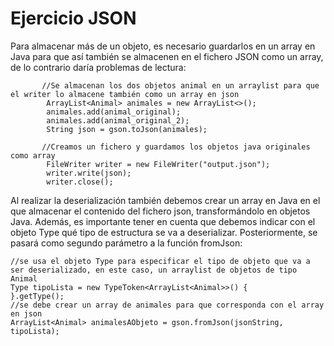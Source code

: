 # Ejercicio JSON
Para almacenar más de un objeto, es necesario guardarlos en un array en Java para que así también se almacenen
en el fichero JSON como un array, de lo contrario daría problemas de lectura:

```
       //Se almacenan los dos objetos animal en un arraylist para que el writer lo almacene también como un array en json
        ArrayList<Animal> animales = new ArrayList<>();
        animales.add(animal_original);
        animales.add(animal_original_2);
        String json = gson.toJson(animales);

       //Creamos un fichero y guardamos los objetos java originales como array
        FileWriter writer = new FileWriter("output.json");
        writer.write(json);
        writer.close();
```

Al realizar la deserialización también debemos crear un array en Java en el que almacenar 
el contenido del fichero json, transformándolo en objetos Java. Además, es importante tener en cuenta que debemos indicar con el objeto Type qué tipo de estructura
se va a deserializar. Posteriormente, se pasará como segundo parámetro a la función fromJson:
```
//se usa el objeto Type para especificar el tipo de objeto que va a ser deserializado, en este caso, un arraylist de objetos de tipo Animal
Type tipoLista = new TypeToken<ArrayList<Animal>>() {
}.getType();
//se debe crear un array de animales para que corresponda con el array en json
ArrayList<Animal> animalesAObjeto = gson.fromJson(jsonString, tipoLista);
```